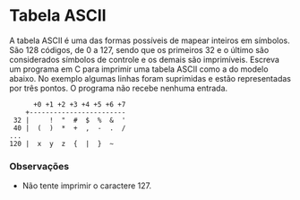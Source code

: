 # Tabela ASCII
A tabela ASCII é uma das formas possíveis de mapear inteiros em símbolos. São 128 códigos, de 0 a 127, sendo que os primeiros 32 e o último são considerados símbolos de controle e os demais são imprimíveis.
Escreva um programa em C para imprimir uma tabela ASCII como a do modelo abaixo. No exemplo algumas linhas foram suprimidas e estão representadas por três pontos. O programa não recebe nenhuma entrada.
```
      +0 +1 +2 +3 +4 +5 +6 +7 
    +------------------------  
 32 |     !  "  #  $  %  &  '  
 40 |  (  )  *  +  ,  -  .  /  
...  
120 |  x  y  z  {  |  }  ~  
```
### Observações
- Não tente imprimir o caractere 127.
